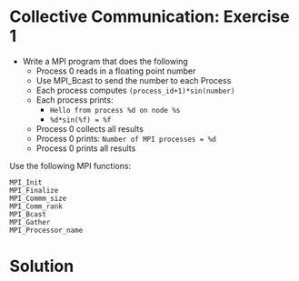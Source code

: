 # Collective Communication: Exercise 1

- Write a MPI program that does the following
  - Process 0 reads in a floating point number
  - Use MPI_Bcast to send the number to each Process
  - Each process computes `(process_id+1)*sin(number)`
  - Each process prints:
    - `Hello from process %d on node %s`
    - `%d*sin(%f) = %f`
  - Process 0 collects all results
  - Process 0 prints: `Number of MPI processes = %d`
  - Process 0 prints all results

Use the following MPI functions:
```
MPI_Init
MPI_Finalize
MPI_Commm_size
MPI_Comm_rank
MPI_Bcast
MPI_Gather
MPI_Processor_name
```

# Solution

